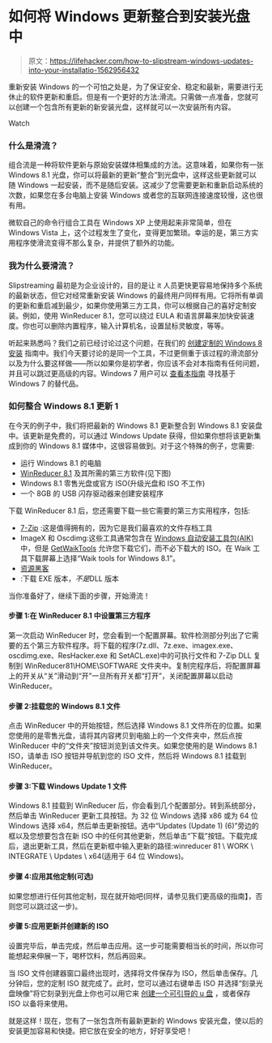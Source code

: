# 如何将 Windows 更新整合到安装光盘中

> 原文：<https://lifehacker.com/how-to-slipstream-windows-updates-into-your-installatio-1562956432>

重新安装 Windows 的一个可怕之处是，为了保证安全、稳定和最新，需要进行无休止的软件更新和重启。但是有一个更好的方法:滑流。只需做一点准备，您就可以创建一个包含所有更新的新安装光盘，这样就可以一次安装所有内容。

Watch

### 什么是滑流？

组合流是一种将软件更新与原始安装媒体相集成的方法。这意味着，如果你有一张 Windows 8.1 光盘，你可以将最新的更新“整合”到光盘中，这样这些更新就可以随 Windows 一起安装，而不是随后安装。这减少了您需要更新和重新启动系统的次数，如果您在多台电脑上安装 Windows 或者您的互联网连接速度较慢，这也很有用。

微软自己的命令行组合工具在 Windows XP 上使用起来非常简单，但在 Windows Vista 上，这个过程发生了变化，变得更加繁琐。幸运的是，第三方实用程序使滑流变得不那么复杂，并提供了额外的功能。

### 我为什么要滑流？

Slipstreaming 最初是为企业设计的，目的是让 it 人员更快更容易地保持多个系统的最新状态，但它对经常重新安装 Windows 的最终用户同样有用。它将所有单调的更新和重启减到最少，如果你使用第三方工具，你可以根据自己的喜好定制安装。例如，使用 WinReducer 8.1，您可以绕过 EULA 和语言屏幕来加快安装速度。你也可以删除内置程序，输入计算机名，设置鼠标灵敏度，等等。

听起来熟悉吗？我们之前已经讨论过这个问题，在我们的 [创建定制的 Windows 8 安装](http://lifehacker.com/how-to-create-custom-windows-8-install-and-refresh-disc-1433371693) 指南中。我们今天要讨论的是同一个工具，不过更侧重于该过程的滑流部分以及为什么要这样做——所以如果你是初学者，你应该不会对本指南有任何问题，并且可以跳过更高级的内容。Windows 7 用户可以 [查看本指南](http://lifehacker.com/customize-your-windows-installation-to-create-the-os-of-5894838) 寻找基于 Windows 7 的替代品。

### 如何整合 Windows 8.1 更新 1

在今天的例子中，我们将把最新的 Windows 8.1 更新整合到 Windows 8.1 安装盘中。该更新是免费的，可以通过 Windows Update 获得，但如果你想将该更新集成到你的 Windows 8.1 媒体中，这很容易做到。对于这个特殊的例子，您需要:

*   运行 Windows 8.1 的电脑
*   [WinReducer 8.1](http://www.winreducer.net/winreducer-81.html) 及其所需的第三方软件(见下图)
*   Windows 8.1 零售光盘或官方 ISO(升级光盘和 ISO 不工作)
*   一个 8GB 的 USB 闪存驱动器来创建安装程序

下载 WinReducer 8.1 后，您还需要下载一些它需要的第三方实用程序，包括:

*   [7-Zip](http://www.7-zip.org) :这是值得拥有的，因为它是我们最喜欢的文件存档工具
*   ImageX 和 Oscdimg:这些工具通常包含在 [Windows 自动安装工具包(AIK)](http://www.microsoft.com/en-us/download/details.aspx?id=5753) 中，但是 [GetWaikTools](http://www.msfn.org/board/topic/156869-get-waik-tools-wo-downloading-the-huge-isos/) 允许您下载它们，而不必下载大的 ISO。在 Waik 工具下载屏幕上选择“Waik tools for Windows 8.1”。
*   [资源黑客](http://www.angusj.com/resourcehacker/)
*   :下载 EXE 版本，*不是*DLL 版本

当你准备好了，继续下面的步骤，开始滑流！

#### 步骤 1:在 WinReducer 8.1 中设置第三方程序

第一次启动 WinReducer 时，您会看到一个配置屏幕。软件检测部分列出了它需要的五个第三方软件程序。将下载的程序(7z.dll、7z.exe、imagex.exe、oscdimg.exe、ResHacker.exe 和 SetACL.exe)中的可执行文件和 7-Zip DLL 复制到 WinReducer81\HOME\SOFTWARE 文件夹中。复制完程序后，将配置屏幕上的开关从“关”滑动到“开”一旦所有开关都“打开”，关闭配置屏幕以启动 WinReducer。

#### 步骤 2:挂载您的 Windows 8.1 文件

点击 WinReducer 中的开始按钮，然后选择 Windows 8.1 文件所在的位置。如果您使用的是零售光盘，请将其内容拷贝到电脑上的一个文件夹中，然后点按 WinReducer 中的“文件夹”按钮浏览到该文件夹。如果您使用的是 Windows 8.1 ISO，请单击 ISO 按钮并导航到您的 ISO 文件，然后将 Windows 8.1 挂载到 WinReducer。

#### 步骤 3:下载 Windows Update 1 文件

Windows 8.1 挂载到 WinReducer 后，你会看到几个配置部分。转到系统部分，然后单击 WinReducer 更新工具按钮。为 32 位 Windows 选择 x86 或为 64 位 Windows 选择 x64，然后单击更新按钮。选中“Updates (Update 1) (6)”旁边的框以及您想要包含在新 ISO 中的任何其他更新，然后单击“下载”按钮。下载完成后，退出更新工具，然后在更新框中输入更新的路径:winreducer 81 \ WORK \ INTEGRATE \ Updates \ x64(适用于 64 位 Windows)。

#### 步骤 4:应用其他定制(可选)

如果您想进行任何其他定制，现在就开始吧(同样，请参见我们更高级的指南】，否则您可以跳过这一步)。

#### 步骤 5:应用更新并创建新的 ISO

设置完毕后，单击完成，然后单击应用。这一步可能需要相当长的时间，所以你可能想起来伸展一下，喝杯饮料，然后再回来。

当 ISO 文件创建器窗口最终出现时，选择将文件保存为 ISO，然后单击保存。几分钟后，您的定制 ISO 就完成了。此时，您可以通过右键单击 ISO 并选择“刻录光盘映像”将它刻录到光盘上你也可以用它来 [创建一个可引导的 u 盘](http://www.eightforums.com/tutorials/2227-create-bootable-usb-dvd-windows-8-iso.html) ，或者保存 ISO 以备将来使用。

就是这样！现在，您有了一张包含所有最新更新的 Windows 安装光盘，使以后的安装更加容易和快捷。把它放在安全的地方，好好享受吧！